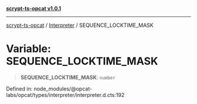 [**scrypt-ts-opcat v1.0.1**](../../../README.md)

***

[scrypt-ts-opcat](../../../README.md) / [Interpreter](../README.md) / SEQUENCE\_LOCKTIME\_MASK

# Variable: SEQUENCE\_LOCKTIME\_MASK

> **SEQUENCE\_LOCKTIME\_MASK**: `number`

Defined in: node\_modules/@opcat-labs/opcat/types/interpreter/interpreter.d.cts:192

